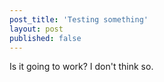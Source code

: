 ```yaml
---
post_title: 'Testing something'
layout: post
published: false
---
```


Is it going to work? I don't think so.